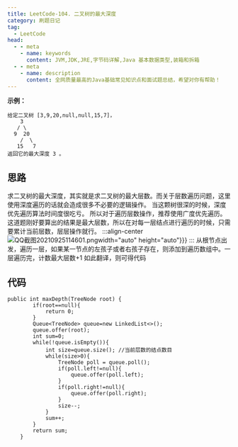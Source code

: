 ```yaml
---
title: LeetCode-104. 二叉树的最大深度
category: 刷题日记
tag:
  - LeetCode
head:
  - - meta
    - name: keywords
      content: JVM,JDK,JRE,字节码详解,Java 基本数据类型,装箱和拆箱
  - - meta
    - name: description
      content: 全网质量最高的Java基础常见知识点和面试题总结，希望对你有帮助！
---
```

**示例：**

```
给定二叉树 [3,9,20,null,null,15,7]，
    3
   / \
  9  20
    /  \
   15   7
返回它的最大深度 3 。
```
## 思路
求二叉树的最大深度，其实就是求二叉树的最大层数。而关于层数遍历问题，这里使用深度遍历的话就会造成很多不必要的逻辑操作。
当这颗树很深的时候，深度优先遍历算法时间度很吃亏。
所以对于遍历层数操作，推荐使用广度优先遍历。
这道题刚好要算出的结果是最大层数，所以在对每一层结点进行遍历的时候，只需要累计当前层数，层层操作就行。
:::align-center
![QQ截图20210925114601.png](https://www.leyuna.xyz/image/2021-09-25/QQ截图20210925114601.png)width="auto" height="auto"}}}
:::
从根节点出发，遍历一层，如果某一节点的左孩子或者右孩子存在，则添加到遍历数组中。一层遍历完，计数最大层数+1
如此翻译，则可得代码
## 代码
```
public int maxDepth(TreeNode root) {
        if(root==null){
            return 0;
        }
        Queue<TreeNode> queue=new LinkedList<>();
        queue.offer(root);
        int sum=0;
        while(!queue.isEmpty()){
            int size=queue.size(); //当前层数的结点数目
            while(size>0){
                TreeNode poll = queue.poll();
                if(poll.left!=null){
                    queue.offer(poll.left);
                }
                if(poll.right!=null){
                    queue.offer(poll.right);
                }
                size--;
            }
            sum++;
        }
        return sum;
    }
```
